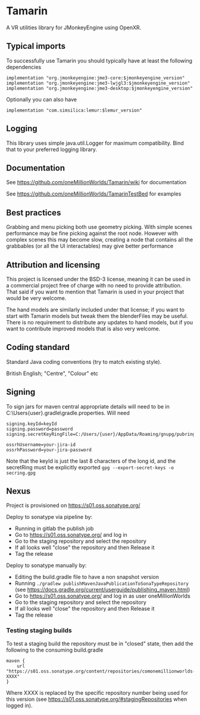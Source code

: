 # Tamarin
A VR utilities library for JMonkeyEngine using OpenXR. 

## Typical imports

To successfully use Tamarin you should typically have at least the following dependencies

    implementation "org.jmonkeyengine:jme3-core:$jmonkeyengine_version"
    implementation "org.jmonkeyengine:jme3-lwjgl3:$jmonkeyengine_version"
    implementation "org.jmonkeyengine:jme3-desktop:$jmonkeyengine_version"

Optionally you can also have

    implementation "com.simsilica:lemur:$lemur_version"

## Logging

This library uses simple java.util.Logger for maximum compatibility. Bind that to your preferred logging library.

## Documentation

See https://github.com/oneMillionWorlds/Tamarin/wiki for documentation 

See https://github.com/oneMillionWorlds/TamarinTestBed for examples

## Best practices

Grabbing and menu picking both use geometry picking. With simple scenes performance may be fine picking
against the root node. However with complex scenes this may become slow, creating a node that contains 
all the grabbables (or all the UI interactables) may give better performance

## Attribution and licensing

This project is licensed under the BSD-3 license, meaning it can be used in a commercial project free of charge with no need to provide attribution. That said if you want to mention that Tamarin is used in your project that would be very welcome.

The hand models are similarly included under that license; if you want to start with Tamarin models but tweak them the blenderFiles may be useful. There is no requirement to distribute any updates to hand models, but if you want to contribute improved models that is also very welcome.

## Coding standard

Standard Java coding conventions (try to match existing style). 

British English; "Centre", "Colour" etc

## Signing

To sign jars for maven central appropriate details will need to be in C:\Users\{user}\.gradle\gradle.properties. Will need

    signing.keyId=keyId
    signing.password=password
    signing.secretKeyRingFile=C:/Users/{user}/AppData/Roaming/gnupg/pubring.kbx
    
    ossrhUsername=your-jira-id
    ossrhPassword=your-jira-password

Note that the keyId is just the last 8 characters of the long id, and the secretRing must be explicitly exported `gpg --export-secret-keys -o secring.gpg`

## Nexus

Project is provisioned on https://s01.oss.sonatype.org/

Deploy to sonatype via pipeline by:
- Running in gitlab the publish job
- Go to https://s01.oss.sonatype.org/ and log in
- Go to the staging repository and select the repository
- If all looks well "close" the repository and then Release it
- Tag the release


Deploy to sonatype manually by:
- Editing the build.gradle file to have a non snapshot version
- Running `./gradlew publishMavenJavaPublicationToSonaTypeRepository` (see https://docs.gradle.org/current/userguide/publishing_maven.html)
- Go to https://s01.oss.sonatype.org/ and log in as user oneMillionWorlds
- Go to the staging repository and select the repository
- If all looks well "close" the repository and then Release it
- Tag the release

### Testing staging builds

To test a staging build the repository must be in "closed" state, then add the following to the consuming build.gradle

    maven {
        url "https://s01.oss.sonatype.org/content/repositories/comonemillionworlds-XXXX"
    }

Where XXXX is replaced by the specific repository number being used for this version (see https://s01.oss.sonatype.org/#stagingRepositories
when logged in).

